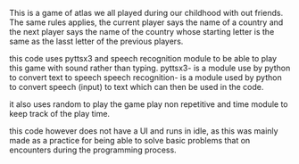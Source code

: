 This is a game of atlas we all played during our childhood with out friends. The same rules applies, the current player says the name of
a country and the next player says the name of the country whose starting letter is the same as the lasst letter of the previous players.

this code uses pyttsx3 and speech recognition module to be able to play this game with sound rather than typing.
pyttsx3- is a module use by python to convert text to speech
speech recognition- is a module used by python to convert speech (input) to text which can then be used in the code.

it also uses random to play the game play non repetitive and time module to keep track of the play time.

this code however does not have a UI and runs in idle, as this was mainly made as a practice for being able to solve basic problems
that on encounters during the programming process.
